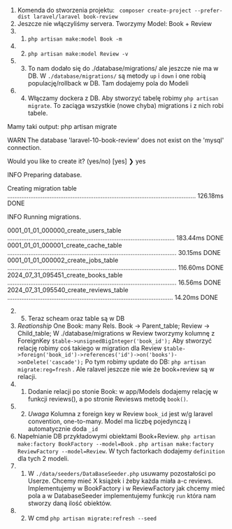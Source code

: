 1. Komenda do stworzenia projektu: ` composer create-project --prefer-dist laravel/laravel book-review`
2. Jeszcze nie włączyliśmy servera. Tworzymy Model: Book + Review
2. 1. `php artisan make:model Book -m`
2. 2. `php artisan make:model Review -v`
2. 3. To nam dodało się do ./database/migrations/ ale jeszcze nie ma w DB. W `./database/migrations/` są metody `up` i `down` i one robią populację/rollback w DB. Tam dodajemy pola do Modeli
2. 4. Włączamy dockera z DB. Aby stworzyć tabelę robimy `php artisan migrate`. To zaciąga wszystkie (nowe chyba) migrations i z nich robi tabele. 

 Mamy taki output:
 php artisan migrate

   WARN  The database 'laravel-10-book-review' does not exist on the 'mysql' connection.  

  Would you like to create it? (yes/no) [yes]
❯ yes

   INFO  Preparing database.  

  Creating migration table ........................................................................................................... 126.18ms DONE

   INFO  Running migrations.  

  0001_01_01_000000_create_users_table ............................................................................................... 183.44ms DONE
  0001_01_01_000001_create_cache_table ................................................................................................ 30.15ms DONE
  0001_01_01_000002_create_jobs_table ................................................................................................ 116.60ms DONE
  2024_07_31_095451_create_books_table ................................................................................................ 16.56ms DONE
  2024_07_31_095540_create_reviews_table .............................................................................................. 14.20ms DONE

  2. 5. Teraz scheam oraz table są w DB
  3. *Reationship* One Book: many Rels. Book -> Parent_table; Review -> Child_table; W ./database/migrations w  Review tworzymy kolumnę z ForeignKey `$table->unsignedBigInteger('book_id');` Aby stworzyć relację robimy coś takiego w migration dla Review `$table->foreign('book_id')->references('id')->on('books')->onDelete('cascade');` Po tym robimy update do DB: `php artisan migrate:reg=fresh` . Ale ralavel jeszcze nie wie że book+review są w relacji.
  3. 1. Dodanie relacji po stonie Book: w app/Models dodajemy relację w funkcji reviews(), a po stronie Reviesws metodę `book()`.
  3. 2. *Uwaga* Kolumna z foreign key w Review `book_id` jest w/g laravel convention, one-to-many. Model ma liczbę pojedynczą i automatycznie doda `_id`
  4. Napełnianie DB przykładowymi obiektami Book+Review. `php artisan make:factory BookFactory --model=Book` . 
  `php artisan make:factory ReviewFactory --model=Review`. W tych factorkach dodajemy `definition` dla tych 2 modeli. 
  4. 1. W `./data/seeders/DataBaseSeeder.php` usuwamy pozostałości po Userze. Chcemy mieć X książek i żeby każda miała a-c reviews. Implementujemy w BookFactory i w ReviewFactory jak chcemy mieć pola a w DatabaseSeeder implementujemy funkcję `run` która nam stworzy daną ilość obiektów. 
  4. 2. W cmd `php artisan migrate:refresh --seed` 